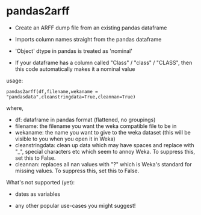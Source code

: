# pandas2arff
- Create an ARFF dump file from an existing pandas dataframe

- Imports column names straight from the pandas dataframe

- 'Object' dtype in pandas is treated as 'nominal'

- If your dataframe has a column called "Class" / "class" / "CLASS", then this code automatically makes it a nominal value

usage:

```
pandas2arff(df,filename,wekaname = "pandasdata",cleanstringdata=True,cleannan=True)
```

where,

* df: dataframe in pandas format (flattened, no groupings)
* filename: the filename you want the weka compatible file to be in
* wekaname: the name you want to give to the weka dataset (this will be visible to you when you open it in Weka)
* cleanstringdata: clean up data which may have spaces and replace with "_", special characters etc which seem to annoy Weka. To suppress this, set this to False.
* cleannan: replaces all nan values with "?" which is Weka's standard for missing values. To suppress this, set this to False.


What's not supported (yet):
- dates as variables

- any other popular use-cases you might suggest!

